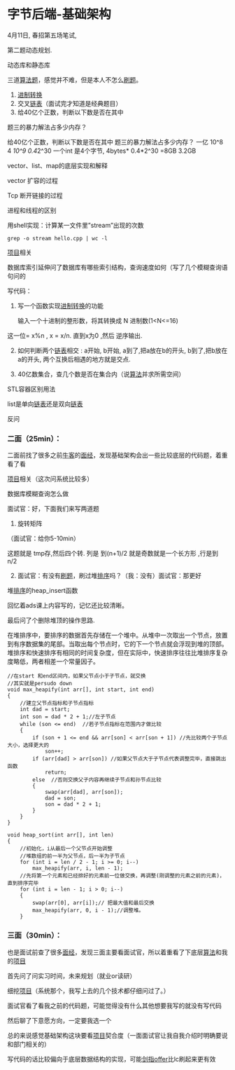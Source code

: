 # 字节后端-基础架构

4月11日, 春招第五场笔试, 

第二题动态规划.



动态库和静态库

三道[算法题]()，感觉并不难，但是本人不怎么[刷题]()。 

1.  [进制转换]() 
2.  交叉[链表]()（面试完才知道是经典题目） 
3.  给40亿个正数，判断以下数是否在其中 

 题三的暴力解法占多少内存？ 

给40亿个正数，判断以下数是否在其中
题三的暴力解法占多少内存？ 一亿 10^8  4 *10^9  0.4*2^30 一个int 是4个字节, 4bytes* 0.4*2^30 =8GB 3.2GB

 vector、list、map的底层实现和解释 



 vector 扩容的过程 

 Tcp 断开链接的过程 

   进程和线程的区别  

 用shell实现：计算某一文件里”stream”出现的次数

`grep -o stream hello.cpp | wc -l`

[项目]()相关 

  数据库索引延伸问了数据库有哪些索引结构，查询速度如何（写了几个模糊查询语句问的 

  写代码： 

1. 写一个函数实现[进制转换]()的功能

   输入一个十进制的整形数，将其转换成 N 进制数(1<N<=16)  

这一位= x%n , x = x/n. 直到x为0 ,然后  逆序输出.

2. 如何判断两个[链表]()相交 : a开始, b开始, a到了,把a放在b的开头,   b到了,把b放在a的开头, 两个互换后相遇的地方就是交点.

3.  40亿数集合，查几个数是否在集合内（说[算法]()并求所需空间） 

 

  STL容器区别用法 

  list是单向[链表]()还是双向[链表]() 


  反问


###  二面（25min）： 

  二面前找了很多之前[牛客]()的[面经]()，发现基础架构会出一些比较底层的代码题，着重看了看 

  [项目]()相关（这次问系统比较多） 

  数据库模糊查询怎么做 

  面试官：好，下面我们来写两道题 

1. 旋转矩阵 

  （面试官：给你5-10min） 

 这题就是 tmp存,然后四个转. 列是 到(n+1)/2 就是奇数就是一个长方形 ,行是到 n/2 

2. 面试官：有没有[刷题]()，刷过堆[排序]()吗？（我：没有）面试官：那更好 

  堆[排序]()的heap_insert函数 

  回忆着ads课上内容写的，记忆还比较清晰。 

  最后问了个删除堆顶的操作思路.

在堆排序中，要排序的数据首先存储在一个堆中。从堆中一次取出一个节点，放置到有序数据集的尾部。当取出每个节点时，它的下一个节点就会浮现到堆的顶部。堆排序和快速排序有相同的时间复杂度，但在实际中，快速排序往往比堆排序复杂度略低，两者相差一个常量因子。

```
//在start 和end区间内，如果父节点小于子节点，就交换
//其实就是persudo down
void max_heapify(int arr[], int start, int end)
{
	//建立父节点指标和子节点指标
	int dad = start;
	int son = dad * 2 + 1;//左子节点
	while (son <= end)  //若子节点指标在范围内才做比较
	{
		if (son + 1 <= end && arr[son] < arr[son + 1]) //先比较两个子节点大小，选择更大的
			son++;
		if (arr[dad] > arr[son]) //如果父节点大于子节点代表调整完毕，直接跳出函数
			return;
		else  //否则交换父子内容再继续子节点和孙节点比较
		{
			swap(arr[dad], arr[son]);
			dad = son;
			son = dad * 2 + 1;
		}
	}
}

void heap_sort(int arr[], int len)
{
	//初始化，i从最后一个父节点开始调整
	//堆数组的前一半为父节点，后一半为子节点
	for (int i = len / 2 - 1; i >= 0; i--)
		max_heapify(arr, i, len - 1);
	//先将第一个元素和已经排好的元素前一位做交换，再调整(刚调整的元素之前的元素)，直到排序完毕
	for (int i = len - 1; i > 0; i--)
	{
		swap(arr[0], arr[i]);// 把最大值和最后交换
		max_heapify(arr, 0, i - 1);//调整堆。
	}
```



###  三面（30min）： 

  也是面试前查了很多[面经]()，发现三面主要看面试官，所以着重看了下底层[算法]()和我的[项目]() 

  首先问了问实习时间，未来规划（就业or读研） 

  细挖[项目]()（系统那个，我写上去的几个技术都仔细问过了。） 

  面试官看了看我之前的代码题，可能觉得没有什么其他想要我写的就没有写代码 

  然后聊了下意愿方向，一定要我选一个 

  总的来说感觉基础架构这块要看[项目]()契合度（一面面试官让我自我介绍时明确要说和部门相关的） 

  写代码的话比较偏向于底层数据结构的实现，可能[剑指offer]()比lc刷起来更有效